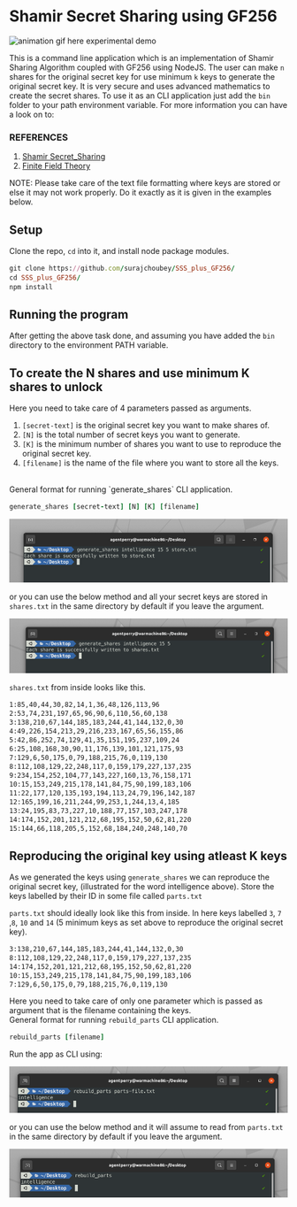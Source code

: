 # Shamir Secret Sharing using GF256

![animation gif here experimental demo](images/animation.gif)

This is a command line application which is an implementation of Shamir Sharing Algorithm coupled with GF256 using NodeJS.
The user can make `n` shares for the original secret key for use minimum `k` keys to generate the original secret key.
It is very secure and uses advanced mathematics to create the secret shares. To use it as an CLI application just add the `bin` folder to your path environment variable. For more information you can have a look on to:

### REFERENCES
1. [Shamir Secret_Sharing](https://en.wikipedia.org/wiki/Shamir%27s_Secret_Sharing)
2. [Finite Field Theory](https://en.wikipedia.org/wiki/Finite_field_arithmetic)

NOTE: Please take care of the text file formatting where keys are stored or else it may not work properly. Do it exactly as it is given in the examples below.

## Setup
Clone the repo, `cd` into it, and install node package modules.

```ruby
git clone https://github.com/surajchoubey/SSS_plus_GF256/
cd SSS_plus_GF256/
npm install
```
## Running the program

After getting the above task done, and assuming you have added the `bin` directory to the environment PATH variable.

## To create the N shares and use minimum K shares to unlock

Here you need to take care of 4 parameters passed as arguments.
1. `[secret-text]` is the original secret key you want to make shares of.
2. `[N]` is the total number of secret keys you want to generate.
3. `[K]` is the minimum number of shares you want to use to reproduce the original secret key.
4. `[filename]` is the name of the file where you want to store all the keys.
<br>
General format for running `generate_shares` CLI application.

```ruby
generate_shares [secret-text] [N] [K] [filename]
```

![1st image goes here](images/1.png)

or you can use the below method and all your secret keys are stored in `shares.txt` in the same directory by default if you leave the argument.

![2nd image goes here](images/2.png)

`shares.txt` from inside looks like this.
```
1:85,40,44,30,82,14,1,36,48,126,113,96
2:53,74,231,197,65,96,90,6,110,56,60,138
3:138,210,67,144,185,183,244,41,144,132,0,30
4:49,226,154,213,29,216,233,167,65,56,155,86
5:42,86,252,74,129,41,35,151,195,237,109,24
6:25,108,168,30,90,11,176,139,101,121,175,93
7:129,6,50,175,0,79,188,215,76,0,119,130
8:112,108,129,22,248,117,0,159,179,227,137,235
9:234,154,252,104,77,143,227,160,13,76,158,171
10:15,153,249,215,178,141,84,75,90,199,183,106
11:22,177,120,135,193,194,113,24,79,196,142,187
12:165,199,16,211,244,99,253,1,244,13,4,185
13:24,195,83,73,227,10,188,77,157,103,247,178
14:174,152,201,121,212,68,195,152,50,62,81,220
15:144,66,118,205,5,152,68,184,240,248,140,70
```

## Reproducing the original key using atleast K keys

As we generated the keys using `generate_shares` we can reproduce the original secret key, (illustrated for the word intelligence above).
Store the keys labelled by their ID in some file called `parts.txt`

`parts.txt` should ideally look like this from inside. In here keys labelled `3`, `7` ,`8`, `10` and `14` (5 minimum keys as set above to reproduce the original secret key).

```
3:138,210,67,144,185,183,244,41,144,132,0,30
8:112,108,129,22,248,117,0,159,179,227,137,235
14:174,152,201,121,212,68,195,152,50,62,81,220
10:15,153,249,215,178,141,84,75,90,199,183,106
7:129,6,50,175,0,79,188,215,76,0,119,130
```

Here you need to take care of only one parameter which is passed as argument that is the filename containing the keys.
<br>
General format for running `rebuild_parts` CLI application.

```ruby
rebuild_parts [filename]
```
Run the app as CLI using:

![3rd image goes here](images/4.png)

or you can use the below method and it will assume to read from `parts.txt` in the same directory by default if you leave the argument.

![4th image goes here](images/3.png)

